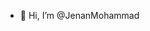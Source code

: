 - 👋 Hi, I’m @JenanMohammad

<!---
jenanmashhour12/jenanmashhour12 is a ✨ special ✨ repository because its `README.md` (this file) appears on your GitHub profile.
You can click the Preview link to take a look at your changes.
--->
